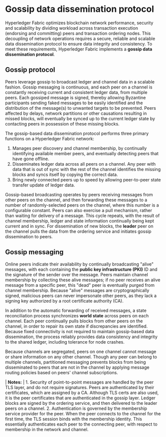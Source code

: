 Gossip data dissemination protocol
==================================

Hyperledger Fabric optimizes blockchain network performance, security
and scalability by dividing workload across transaction execution
(endorsing and committing) peers and transaction ordering nodes. This
decoupling of network operations requires a secure, reliable and
scalable data dissemination protocol to ensure data integrity and
consistency. To meet these requirements, Hyperledger Fabric implements a
**gossip data dissemination protocol**.

Gossip protocol
---------------

Peers leverage gossip to broadcast ledger and channel data in a scalable
fashion. Gossip messaging is continuous, and each peer on a channel is
constantly receiving current and consistent ledger data, from multiple
peers. Each gossiped message is signed, thereby allowing Byzantine
participants sending faked messages to be easily identified and the
distribution of the message(s) to unwanted targets to be prevented.
Peers affected by delays, network partitions or other causations
resulting in missed blocks, will eventually be synced up to the current
ledger state by contacting peers in possession of these missing blocks.

The gossip-based data dissemination protocol performs three primary
functions on a Hyperledger Fabric network:

1.  Manages peer discovery and channel membership, by continually
    identifying available member peers, and eventually detecting peers
    that have gone offline.
2.  Disseminates ledger data across all peers on a channel. Any peer
    with data that is out of sync with the rest of the channel
    identifies the missing blocks and syncs itself by copying the
    correct data.
3.  Bring newly connected peers up to speed by allowing peer-to-peer
    state transfer update of ledger data.

Gossip-based broadcasting operates by peers receiving messages from
other peers on the channel, and then forwarding these messages to a
number of randomly-selected peers on the channel, where this number is a
configurable constant. Peers can also exercise a pull mechanism, rather
than waiting for delivery of a message. This cycle repeats, with the
result of channel membership, ledger and state information continually
being kept current and in sync. For dissemination of new blocks, the
**leader** peer on the channel pulls the data from the ordering service
and initiates gossip dissemination to peers.

Gossip messaging
----------------

Online peers indicate their availability by continually broadcasting
\"alive\" messages, with each containing the **public key infrastructure
(PKI)** ID and the signature of the sender over the message. Peers
maintain channel membership by collecting these alive messages; if no
peer receives an alive message from a specific peer, this \"dead\" peer
is eventually purged from channel membership. Because \"alive\" messages
are cryptographically signed, malicious peers can never impersonate
other peers, as they lack a signing key authorized by a root certificate
authority (CA).

In addition to the automatic forwarding of received messages, a state
reconciliation process synchronizes **world state** across peers on each
channel. Each peer continually pulls blocks from other peers on the
channel, in order to repair its own state if discrepancies are
identified. Because fixed connectivity is not required to maintain
gossip-based data dissemination, the process reliably provides data
consistency and integrity to the shared ledger, including tolerance for
node crashes.

Because channels are segregated, peers on one channel cannot message or
share information on any other channel. Though any peer can belong to
multiple channels, partitioned messaging prevents blocks from being
disseminated to peers that are not in the channel by applying message
routing policies based on peers\' channel subscriptions.

| **Notes:**
| 1. Security of point-to-point messages are handled by the peer TLS
  layer, and do not require signatures. Peers are authenticated by their
  certificates, which are assigned by a CA. Although TLS certs are also
  used, it is the peer certificates that are authenticated in the gossip
  layer. Ledger blocks are signed by the ordering service, and then
  delivered to the leader peers on a channel. 2. Authentication is
  governed by the membership service provider for the peer. When the
  peer connects to the channel for the first time, the TLS session binds
  with the membership identity. This essentially authenticates each peer
  to the connecting peer, with respect to membership in the network and
  channel.
